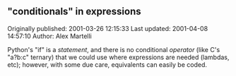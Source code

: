 ## "conditionals" in expressions 
Originally published: 2001-03-26 12:15:33 
Last updated: 2001-04-08 14:57:10 
Author: Alex Martelli 
 
Python's "if" is a _statement_, and there is no conditional _operator_ (like C's "a?b:c" ternary) that we could use where expressions are needed (lambdas, etc); however, with some due care, equivalents can easily be coded.